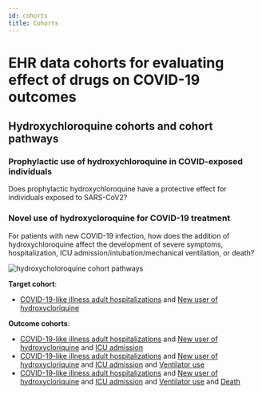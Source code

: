 ```yaml
---
id: cohorts
title: Cohorts
---
```


# EHR data cohorts for evaluating effect of drugs on COVID-19 outcomes

## Hydroxychloroquine cohorts and cohort pathways

### Prophylactic use of hydroxychloroquine in COVID-exposed individuals

Does prophylactic hydroxychloroquine have a protective effect for individuals exposed to SARS-CoV2?

### Novel use of hydroxycloroquine for COVID-19 treatment

For patients with new COVID-19 infection, how does the addition of hydroxychloroquine affect the development of severe symptoms, hospitalization, ICU admission/intubation/mechanical ventilation, or death?

![hydroxycholoroquine cohort pathways](c19hcc-dictionary/static/img/hydroxy_cohorts.png)

**Target cohort**:
* [COVID-19-like illness adult hospitalizations](c-19-adult-hosp) and [New user of hydroxycloriquine](c-19-new-hydroxy)

**Outcome cohorts**:
* [COVID-19-like illness adult hospitalizations](c-19-adult-hosp) and [New user of hydroxycloriquine]() and [ICU admission]()
* [COVID-19-like illness adult hospitalizations](c-19-adult-hosp) and [New user of hydroxycloriquine]() and [ICU admission]() and [Ventilator use]()
* [COVID-19-like illness adult hospitalizations](c-19-adult-hosp) and [New user of hydroxycloriquine]() and [ICU admission]() and [Ventilator use]() and [Death]()
